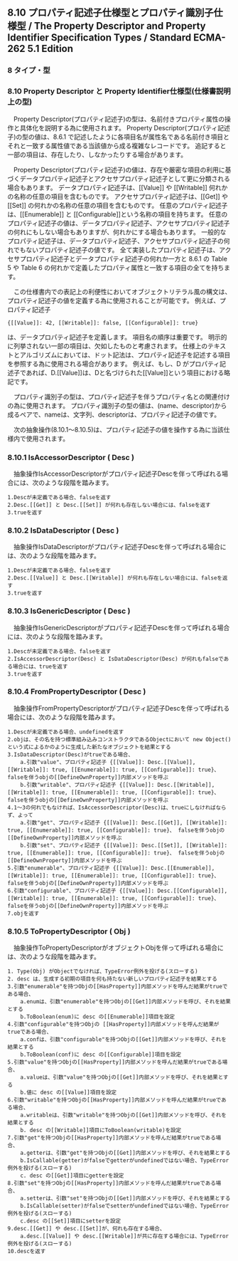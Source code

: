 8.10 プロパティ記述子仕様型とプロパティ識別子仕様型 / The Property Descriptor and Property Identifier Specification Types / Standard ECMA-262 5.1 Edition
---------------------------------------------------------------------------------------------------------------------------------------------------------

### 8 タイプ・型

### 8.10 Property Descriptor と Property Identifier仕様型(仕様書説明上の型)

　Property Descriptor(プロパティ記述子)の型は、名前付きプロパティ属性の操作と具体化を説明する為に使用されます。 Property Descriptor(プロパティ記述子)の型の値は、8.6.1 で記述したように各項目名が属性名である名前付き項目とそれと一致する属性値である当該値から成る複雑なレコードです。 追記すると一部の項目は、存在したり、しなかったりする場合があります。

　Property Descriptor(プロパティ記述子)の値は、存在や厳密な項目の利用に基づくデータプロパティ記述子とアクセサプロパティ記述子として更に分類される場合もあります。 データプロパティ記述子は、[[Value]] や [[Writable]] 何れかの名称の任意の項目を含むものです。 アクセサプロパティ記述子は、[[Get]] や [[Set]] の何れかの名称の任意の項目を含むものです。 任意のプロパティ記述子は、[[Enumerable]] と [[Configurable]]という名称の項目を持ちます。 任意のプロパティ記述子の値は、データプロパティ記述子、アクセサプロパティ記述子の何れにもしない場合もありますが、何れかにする場合もあります。 一般的なプロパティ記述子は、データプロパティ記述子、アクセサプロパティ記述子の何れでもないプロパティ記述子の値です。 全て実装したプロパティ記述子は、アクセサプロパティ記述子とデータプロパティ記述子の何れか一方と 8.6.1 の Table 5 や Table 6 の何れかで定義したプロパティ属性と一致する項目の全てを持ちます。

　この仕様書内での表記上の利便性においてオブジェクトリテラル風の構文は、プロパティ記述子の値を定義する為に使用されることが可能です。 例えば、プロパティ記述子

    {[[Value]]: 42, [[Writable]]: false, [[Configurable]]: true}

は、データプロパティ記述子を定義します。 項目名の順序は重要です。 明示的に列挙されない一部の項目は、欠如したものと考慮されます。 仕様上のテキストとアルゴリズムにおいては、ドット記法は、プロパティ記述子を記述する項目を参照する為に使用される場合があります。 例えば、もし、D がプロパティ記述子であれば、D.[[Value]]は、Dと名づけられた[[Value]]という項目における略記です。

　プロパティ識別子の型は、プロパティ記述子を伴うプロパティ名との関連付けの為に使用されます。 プロパティ識別子の型の値は、(name、descriptor)から成るペアで、nameは、文字列、descriptorは、プロパティ記述子の値です。

　次の抽象操作(8.10.1～8.10.5)は、プロパティ記述子の値を操作する為に当該仕様内で使用されます。

### 8.10.1 IsAccessorDescriptor ( Desc )

　抽象操作IsAccessorDescriptorがプロパティ記述子Descを伴って呼ばれる場合には、次のような段階を踏みます。

    1.Descが未定義である場合、falseを返す
    2.Desc.[[Get]] と Desc.[[Set]] が何れも存在しない場合には、falseを返す
    3.trueを返す

### 8.10.2 IsDataDescriptor ( Desc )

　抽象操作IsDataDescriptorがプロパティ記述子Descを伴って呼ばれる場合には、次のような段階を踏みます。

    1.Descが未定義である場合、falseを返す
    2.Desc.[[Value]] と Desc.[[Writable]] が何れも存在しない場合には、falseを返す
    3.trueを返す

### 8.10.3 IsGenericDescriptor ( Desc )

　抽象操作IsGenericDescriptorがプロパティ記述子Descを伴って呼ばれる場合には、次のような段階を踏みます。

    1.Descが未定義である場合、falseを返す
    2.IsAccessorDescriptor(Desc) と IsDataDescriptor(Desc) が何れもfalseである場合には、trueを返す
    3.trueを返す

### 8.10.4 FromPropertyDescriptor ( Desc )

　抽象操作FromPropertyDescriptorがプロパティ記述子Descを伴って呼ばれる場合には、次のような段階を踏みます。

    1.Descが未定義である場合、undefinedを返す
    2.objは、その名を持つ標準組み込みコンストラクタであるObjectにおいて new Object() という式によるかのように生成した新たなオブジェクトを結果とする
    3.IsDataDescriptor(Desc)がtrueである場合、
        a.引数"value"、プロパティ記述子 {[[Value]]: Desc.[[Value]], [[Writable]]: true, [[Enumerable]]: true, [[Configurable]]: true}、 falseを伴うobjの[[DefineOwnProperty]]内部メソッドを呼ぶ
        b.引数"writable"、プロパティ記述子 {[[Value]]: Desc.[[Writable]], [[Writable]]: true, [[Enumerable]]: true, [[Configurable]]: true}、 falseを伴うobjの[[DefineOwnProperty]]内部メソッドを呼ぶ
    4.1～3の何れでもなければ、IsAccessorDescriptor(Desc)は、trueにしなければならず、よって
        a.引数"get"、プロパティ記述子 {[[Value]]: Desc.[[Get]], [[Writable]]: true, [[Enumerable]]: true, [[Configurable]]: true}、 falseを伴うobjの[[DefineOwnProperty]]内部メソッドを呼ぶ
        b.引数"set"、プロパティ記述子 {[[Value]]: Desc.[[Set]], [[Writable]]: true, [[Enumerable]]: true, [[Configurable]]: true}、 falseを伴うobjの[[DefineOwnProperty]]内部メソッドを呼ぶ
    5.引数"enumerable"、プロパティ記述子 {[[Value]]: Desc.[[Enumerable]], [[Writable]]: true, [[Enumerable]]: true, [[Configurable]]: true}、 falseを伴うobjの[[DefineOwnProperty]]内部メソッドを呼ぶ
    6.引数"configurable"、プロパティ記述子 {[[Value]]: Desc.[[Configurable]], [[Writable]]: true, [[Enumerable]]: true, [[Configurable]]: true}、 falseを伴うobjの[[DefineOwnProperty]]内部メソッドを呼ぶ
    7.objを返す

### 8.10.5 ToPropertyDescriptor ( Obj )

　抽象操作ToPropertyDescriptorがオブジェクトObjを伴って呼ばれる場合には、次のような段階を踏みます。

    1. Type(Obj) がObjectでなければ、TypeError例外を投げる(スローする)
    2. desc は、生成する初期の項目を何も持たない新しいプロパティ記述子を結果とする
    3.引数"enumerable"を持つObjの[[HasProperty]]内部メソッドを呼んだ結果がtrueである場合、
        a.enumは、引数"enumerable"を持つObjの[[Get]]内部メソッドを呼び、それを結果とする
        b.ToBoolean(enum)に desc の[[Enumerable]]項目を設定
    4.引数"configurable"を持つObjの [[HasProperty]]内部メソッドを呼んだ結果がtrueである場合、
        a.confは、引数"configurable"を持つObjの[[Get]]内部メソッドを呼び、それを結果とする
        b.ToBoolean(conf)に desc の[[Configurable]]項目を設定
    5.引数"value"を持つObjの[[HasProperty]]内部メソッドを呼んだ結果がtrueである場合、
        a.valueは、引数"value"を持つObjの[[Get]]内部メソッドを呼び、それを結果とする
        b.値に desc の[[Value]]項目を設定
    6.引数"writable"を持つObjの[[HasProperty]]内部メソッドを呼んだ結果がtrueである場合、
        a.writableは、引数"writable"を持つObjの[[Get]]内部メソッドを呼び、それを結果とする
        b. desc の[[Writable]]項目にToBoolean(writable)を設定
    7.引数"get"を持つObjの[[HasProperty]]内部メソッドを呼んだ結果がtrueである場合、
        a.getterは、引数"get"を持つObjの[[Get]]内部メソッドを呼び、それを結果とする
        b.IsCallable(getter)がfalseでgetterがundefinedではない場合、TypeError例外を投げる(スローする)
        c. desc の[[Get]]項目にgetterを設定
    8.引数"set"を持つObjの[[HasProperty]]内部メソッドを呼んだ結果がtrueである場合、
        a.setterは、引数"set"を持つObjの[[Get]]内部メソッドを呼び、それを結果とする
        b.IsCallable(setter)がfalseでsetterがundefinedではない場合、TypeError例外を投げる(スローする)
        c.desc の[[Set]]項目にsetterを設定
    9.desc.[[Get]] や desc.[[Set]]が、何れも存在する場合、
        a.desc.[[Value]] や desc.[[Writable]]が共に存在する場合には、TypeError例外を投げる(スローする)
    10.descを返す


